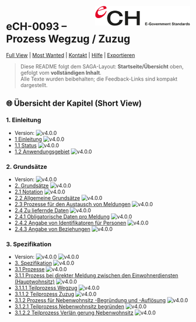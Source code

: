 [//]: # (Dieser Kommentar wird nicht gerendert und bleibt nur im Raw/Edit sichtbar.)
[//]: # (Du kannst mehrere Zeilen anlegen, am besten pro Zeile einen Eintrag.)
[hidden-note]: <> (Interne Notiz: diese Definition wird nicht angezeigt, nur im Raw sichtbar)

<img src="Bilder/logo.svg" alt="Logo eCH" width="260" align="right">

# eCH-0093 – Prozess Wegzug / Zuzug

[Full View](../README.md) | [Most Wanted](Most_wanted_view/README.md) | [Kontakt](./Kontakt.md) | [Hilfe](./Hilfe.md) | [Exportieren](./Exportieren.md)

> Diese README folgt dem SAGA-Layout: **Startseite/Übersicht** oben, gefolgt vom **vollständigen Inhalt**.  
> Alle Texte wurden beibehalten; die Feedback-Links sind kompakt dargestellt.

## 🌐 Übersicht der Kapitel (Short View)

### 1. Einleitung
- Version: ![v4.0.0](https://img.shields.io/badge/version-4.0.0-blue)
- [1 Einleitung](../1.1/README.md) ![v4.0.0](https://img.shields.io/badge/version-4.0.0-blue)
- [1.1 Status](../1.1/README.md) ![v4.0.0](https://img.shields.io/badge/version-4.0.0-blue)
- [1.2 Anwendungsgebiet](../1.2/README.md) ![v4.0.0](https://img.shields.io/badge/version-4.0.0-blue)
### 2. Grundsätze
- Version: ![v4.0.0](https://img.shields.io/badge/version-4.0.0-blue)
- [2. Grundsätze](#2-grundsaetze) ![v4.0.0](https://img.shields.io/badge/version-4.0.0-blue)
- [2.1 Notation](#2-1-notation) ![v4.0.0](https://img.shields.io/badge/version-4.0.0-blue)
- [2.2 Allgemeine Grundsätze](#2-2-allgemeine_grundsaetze) ![v4.0.0](https://img.shields.io/badge/version-4.0.0-blue)
- [2.3 Prozesse für den Austausch von Meldungen](#2-3-prozesse-fr-den-austausch-von-meldungen-5) ![v4.0.0](https://img.shields.io/badge/version-4.0.0-blue)
- [2.4 Zu liefernde Daten](#2-4-zu-liefernde-daten-6) ![v4.0.0](https://img.shields.io/badge/version-4.0.0-blue)
- [2.4.1 Obligatorische Daten pro Meldung](#2-4-1-obligatorische-daten-pro-meldung-6) ![v4.0.0](https://img.shields.io/badge/version-4.0.0-blue)
- [2.4.2 Angabe von Identifikatoren für Personen](#2-4-2-angabe-von-identifikatoren-fr-personen-6) ![v4.0.0](https://img.shields.io/badge/version-4.0.0-blue)
- [2.4.3 Angabe von Beziehungen](#2-4-3-angabe-von-beziehungen-6) ![v4.0.0](https://img.shields.io/badge/version-4.0.0-blue)
### 3. Spezifikation
- Version: ![v4.0.0](https://img.shields.io/badge/version-4.0.0-blue) ![v4.0.0](https://img.shields.io/badge/version-4.0.0-blue)
- [3. Spezifikation](#3-spezifikation-6) ![v4.0.0](https://img.shields.io/badge/version-4.0.0-blue)
- [3.1 Prozesse](#3-1-prozesse-6) ![v4.0.0](https://img.shields.io/badge/version-4.0.0-blue)
- [3.1.1 Prozess bei direkter Meldung zwischen den Einwohnerdiensten (Hauptwohnsitz)](#3-1-1-prozess-bei-direkter-meldung-zwischen-den-einwohnerdiensten-hauptwohnsitz-6) ![v4.0.0](https://img.shields.io/badge/version-4.0.0-blue)
- [3.1.1.1 Teilprozess Wegzug](#3-1-1-1-teilprozess-wegzug-7) ![v4.0.0](https://img.shields.io/badge/version-4.0.0-blue)
- [3.1.1.2 Teilprozess Zuzug](#3-1-1-2-teilprozess-zuzug-7) ![v4.0.0](https://img.shields.io/badge/version-4.0.0-blue)
- [3.1.2 Prozess für Nebenwohnsitz -Begründung und -Auflösung](#3-1-2-prozess-fr-nebenwohnsitz-begrndung-und-auflsung-7) ![v4.0.0](https://img.shields.io/badge/version-4.0.0-blue)
- [3.1.2.1 Teilprozess Nebenwohnsitz begründen](#3-1-2-1-teilprozess-nebenwohnsitz-begrnden-8) ![v4.0.0](https://img.shields.io/badge/version-4.0.0-blue)
- [3.1.2.2 Teilprozess Verlän gerung Nebenwohnsitz](#3-1-2-2-teilprozess-verln-gerung-nebenwohnsitz-8) ![v4.0.0](https://img.shields.io/badge/version-4.0.0-blue)

